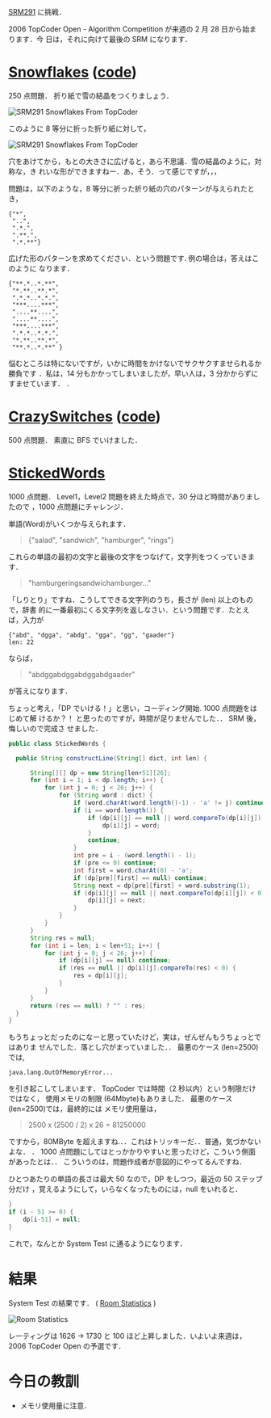 <!--
title: SRM291 - OutOfMemory
date: 2006-02-23
-->

[SRM291](http://www.topcoder.com/stat?c=round_overview&rd=9812) に挑戦．

2006 TopCoder Open - Algorithm Competition が来週の 2 月 28 日から始まります．今
日は，それに向けて最後の SRM になります．

# [Snowflakes](http://www.topcoder.com/stat?c=problem_statement&pm=6072&rd=9812) ([code](http://www.topcoder.com/stat?c=problem_solution&rm=247699&rd=9812&pm=6072&cr=15632820))

250 点問題． 折り紙で雪の結晶をつくりましょう．

![SRM291 Snowflakes From TopCoder](http://www.topcoder.com/contest/problem/Snowflakes/snowflakefinal.gif)

このように 8 等分に折った折り紙に対して，

![SRM291 Snowflakes From TopCoder](http://www.topcoder.com/contest/problem/Snowflakes/snowflake5.gif)

穴をあけてから，もとの大きさに広げると，あら不思議．雪の結晶のように，対称な，き
れいな形ができますねー．あ，そう．って感じですが，，，

問題は，以下のような，8 等分に折った折り紙の穴のパターンが与えられたとき，

```
{"*",
 "..",
 ".*.",
 ".**.",
 ".*.**"}
```

広げた形のパターンを求めてください．という問題です. 例の場合は，答えはこのように
なります．

```
{"**.*..*.**",
 "*.**..**.*",
 ".*.*..*.*.",
 "***....***",
 "....**....",
 "....**....",
 "***....***",
 ".*.*..*.*.",
 "*.**..**.*",
 "**.*..*.**" }
```

悩むところは特にないですが，いかに時間をかけないでサクサクすませられるか勝負です
．私は，14 分もかかってしまいましたが，早い人は，3 分かからずにすませています．
．

# [CrazySwitches](http://www.topcoder.com/stat?c=problem_statement&pm=6071&rd=9812) ([code](http://www.topcoder.com/stat?c=problem_solution&rm=247699&rd=9812&pm=6071&cr=15632820))

500 点問題． 素直に BFS でいけました．

# [StickedWords](http://www.topcoder.com/stat?c=problem_statement&pm=5954&rd=9812)

1000 点問題． Level1，Level2 問題を終えた時点で，30 分ほど時間がありましたので
，1000 点問題にチャレンジ．

単語(Word)がいくつか与えられます．

> {"salad", "sandwich", "hamburger", "rings"}

これらの単語の最初の文字と最後の文字をつなげて，文字列をつくっていきます．

> "hamburgeringsandwichamburger..."

「しりとり」ですね．こうしてできる文字列のうち，長さが (len) 以上のもので，辞書
的に一番最初にくる文字列を返しなさい．という問題です．たとえば，入力が

```
{"abd", "dgga", "abdg", "gga", "gg", "gaader"}
len: 22
```

ならば，

> "abdggabdggabdggabdgaader"

が答えになります．

ちょっと考え，「DP でいける！」と思い，コーディング開始. 1000 点問題をはじめて解
けるか？！ と思ったのですが，時間が足りませんでした．． SRM 後，悔しいので完成さ
せました．

```java
public class StickedWords {

  public String constructLine(String[] dict, int len) {

      String[][] dp = new String[len+51][26];
      for (int i = 1; i < dp.length; i++) {
          for (int j = 0; j < 26; j++) {
              for (String word : dict) {
                  if (word.charAt(word.length()-1) - 'a' != j) continue;
                  if (i == word.length()) {
                      if (dp[i][j] == null || word.compareTo(dp[i][j]) < 0) {
                          dp[i][j] = word;
                      }
                      continue;
                  }
                  int pre = i - (word.length() - 1);
                  if (pre <= 0) continue;
                  int first = word.charAt(0) - 'a';
                  if (dp[pre][first] == null) continue;
                  String next = dp[pre][first] + word.substring(1);
                  if (dp[i][j] == null || next.compareTo(dp[i][j]) < 0) {
                      dp[i][j] = next;
                  }
              }
          }
      }
      String res = null;
      for (int i = len; i < len+51; i++) {
          for (int j = 0; j < 26; j++) {
              if (dp[i][j] == null) continue;
              if (res == null || dp[i][j].compareTo(res) < 0) {
                  res = dp[i][j];
              }
          }
      }
      return (res == null) ? "" : res;
  }
}
```

もうちょっとだったのになーと思っていたけど，実は，ぜんぜんもうちょっとではありま
せんでした．落とし穴がまっていました．． 最悪のケース (len=2500)では,

```
java.lang.OutOfMemoryError...
```

を引き起こしてしまいます． TopCoder では時間（2 秒以内）という制限だけではなく，
使用メモリの制限 (64Mbyte)もありました． 最悪のケース (len=2500)では，最終的には
メモリ使用量は，

> 2500 x (2500 / 2) x 26 = 81250000

ですから，80MByte を超えますね.．．これはトリッキーだ．．普通，気づかないよな．
． 1000 点問題にしてはとっかかりやすいと思ったけど，こういう側面があったとは．．
こういうのは，問題作成者が意図的にやってるんですね．

ひとつあたりの単語の長さは最大 50 なので，DP をしつつ，最近の 50 ステップ分だけ
，覚えるようにして，いらなくなったものには，null をいれると．

```java
}
if (i - 51 >= 0) {
    dp[i-51] = null;
}
```

これで，なんとか System Test に通るようになります．

# 結果

System Test の結果です． (
[Room Statistics](http://www.topcoder.com/stat?c=coder_room_stats&cr=15632820&rd=9812&rm=247699)
)

![Room Statistics](http://static.flickr.com/27/103387512_dc267bf9ed_o.png)

レーティングは 1626 -&gt; 1730 と 100 ほど上昇しました．いよいよ来週は，2006
TopCoder Open の予選です．

# 今日の教訓

- メモリ使用量に注意．
